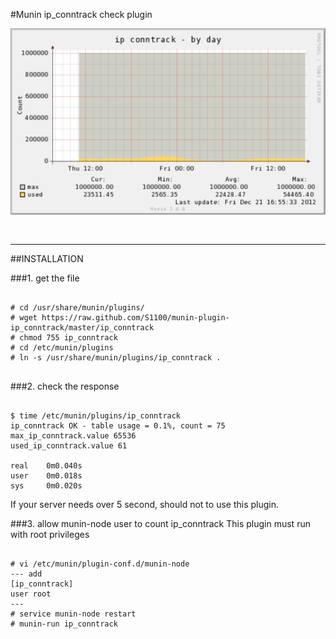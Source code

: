 #Munin ip_conntrack check plugin

![tracking ip_conntrack count](sample.png)
<pre><code>
</code></pre>
* * *
##INSTALLATION

###1. get the file
<pre><code>
# cd /usr/share/munin/plugins/
# wget https://raw.github.com/S1100/munin-plugin-ip_conntrack/master/ip_conntrack
# chmod 755 ip_conntrack
# cd /etc/munin/plugins
# ln -s /usr/share/munin/plugins/ip_conntrack .

</code></pre>

###2. check the response
<pre><code>
$ time /etc/munin/plugins/ip_conntrack 
ip_conntrack OK - table usage = 0.1%, count = 75
max_ip_conntrack.value 65536
used_ip_conntrack.value 61

real    0m0.040s
user    0m0.018s
sys     0m0.020s
</code></pre>
If your server needs over 5 second, should not to use this plugin.

###3. allow munin-node user to count ip_conntrack
This plugin must run with root privileges
<pre><code>
# vi /etc/munin/plugin-conf.d/munin-node
--- add
[ip_conntrack]
user root
---
# service munin-node restart
# munin-run ip_conntrack 
</code></pre>
